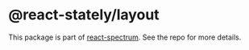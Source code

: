 # @react-stately/layout

This package is part of [react-spectrum](https://gitlab.com/watheia/spectrum). See the repo for more details.
